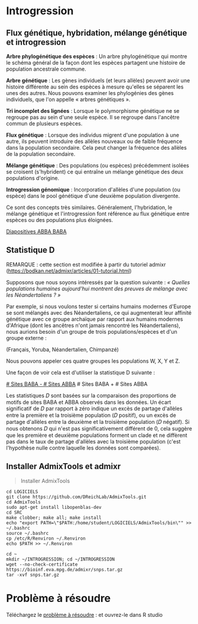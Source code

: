 # Introgression

## Flux génétique, hybridation, mélange génétique et introgression


**Arbre phylogénétique des espèces** : Un arbre phylogénétique qui montre le schéma général de la façon dont les espèces partagent une histoire de population ancestrale commune.

**Arbre génétique** : Les gènes individuels (et leurs allèles) peuvent avoir une histoire différente au sein des espèces à mesure qu'elles se séparent les unes des autres. Nous pouvons examiner les phylogénies des gènes individuels, que l'on appelle « arbres génétiques ».

**Tri incomplet des lignées** : Lorsque le polymorphisme génétique ne se regroupe pas au sein d'une seule espèce. Il se regroupe dans l'ancêtre commun de plusieurs espèces.

**Flux génétique** : Lorsque des individus migrent d'une population à une autre, ils peuvent introduire des allèles nouveaux ou de faible fréquence dans la population secondaire. Cela peut changer la fréquence des allèles de la population secondaire.

**Mélange génétique** : Des populations (ou espèces) précédemment isolées se croisent (s'hybrident) ce qui entraîne un mélange génétique des deux populations d'origine.

**Introgression génomique** : Incorporation d'allèles d'une population (ou espèce) dans le pool génétique d'une deuxième population divergente.

Ce sont des concepts très similaires. Généralement, l'hybridation, le mélange génétique et l'introgression font référence au flux génétique entre espèces ou des populations plus éloignées.

[Diapositives ABBA BABA](https://github.com/nomascus/ANT3814/blob/main/DIAPOSITIVES/ABBA-BABA_Francais.pdf)

## Statistique D

REMARQUE : cette section est modifiée à partir du tutoriel admixr (https://bodkan.net/admixr/articles/01-tutorial.html)

Supposons que nous soyons intéressés par la question suivante : _« Quelles populations humaines aujourd'hui montrent des preuves de mélange avec les Néandertaliens ? »_

Par exemple, si nous voulons tester si certains humains modernes d'Europe se sont mélangés avec des Néandertaliens, ce qui augmenterait leur affinité génétique avec ce groupe archaïque par rapport aux humains modernes d'Afrique (dont les ancêtres n'ont jamais rencontré les Néandertaliens), nous aurions besoin d'un groupe de trois populations/espèces et d'un groupe externe : 

(Français, Yoruba, Néandertalien, Chimpanzé)

Nous pouvons appeler ces quatre groupes les populations W, X, Y et Z.

Une façon de voir cela est d'utiliser la statistique D suivante :

<u># Sites BABA - # Sites ABBA</u>
\# Sites BABA + # Sites ABBA

Les statistiques 𝐷 sont basées sur la comparaison des proportions de motifs de sites BABA et ABBA observés dans les données. Un écart significatif de  𝐷 par rapport à zéro indique un excès de partage d'allèles entre la première et la troisième population (𝐷 positif), ou un excès de partage d'allèles entre la deuxième et la troisième population (𝐷 négatif). Si nous obtenons  𝐷 qui n'est pas significativement différent de 0, cela suggère que les première et deuxième populations forment un clade et ne diffèrent pas dans le taux de partage d'allèles avec la troisième population (c'est l'hypothèse nulle contre laquelle les données sont comparées).

## Installer AdmixTools et admixr

>Installer AdmixTools 
```
cd LOGICIELS
git clone https://github.com/DReichLab/AdmixTools.git
cd AdmixTools
sudo apt-get install libopenblas-dev
cd SRC
make clobber; make all; make install
echo "export PATH=\"$PATH:/home/student/LOGICIELS/AdmixTools/bin\"" >> ~/.bashrc
source ~/.bashrc
cp /etc/R/Renviron ~/.Renviron
echo $PATH >> ~/.Renviron

cd ~
mkdir ~/INTROGRESSION; cd ~/INTROGRESSION
wget --no-check-certificate https://bioinf.eva.mpg.de/admixr/snps.tar.gz
tar -xvf snps.tar.gz
```

# Problème à résoudre
Téléchargez le [problème à résoudre](https://raw.githubusercontent.com/nomascus/ANT3814/main/PROBLEM_SETS/Introgression_problemSet_francais.rmd) : et ouvrez-le dans R studio
